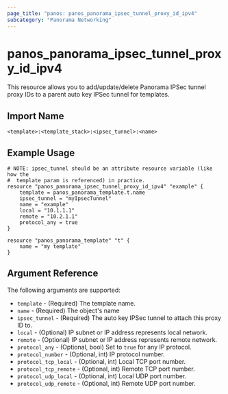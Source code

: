 ```yaml
---
page_title: "panos: panos_panorama_ipsec_tunnel_proxy_id_ipv4"
subcategory: "Panorama Networking"
---
```


# panos_panorama_ipsec_tunnel_proxy_id_ipv4

This resource allows you to add/update/delete Panorama IPSec tunnel proxy IDs
to a parent auto key IPSec tunnel for templates.


## Import Name

```
<template>:<template_stack>:<ipsec_tunnel>:<name>
```


## Example Usage

```hcl
# NOTE: ipsec_tunnel should be an attribute resource variable (like how the
#  template param is referenced) in practice.
resource "panos_panorama_ipsec_tunnel_proxy_id_ipv4" "example" {
    template = panos_panorama_template.t.name
    ipsec_tunnel = "myIpsecTunnel"
    name = "example"
    local = "10.1.1.1"
    remote = "10.2.1.1"
    protocol_any = true
}

resource "panos_panorama_template" "t" {
    name = "my template"
}
```

## Argument Reference

The following arguments are supported:

* `template` - (Required) The template name.
* `name` - (Required) The object's name
* `ipsec_tunnel` - (Required) The auto key IPSec tunnel to attach this 
  proxy ID to.
* `local` - (Optional) IP subnet or IP address represents local network.
* `remote` - (Optional) IP subnet or IP address represents remote network.
* `protocol_any` - (Optional, bool) Set to `true` for any IP protocol.
* `protocol_number` - (Optional, int) IP protocol number.
* `protocol_tcp_local` - (Optional, int) Local TCP port number.
* `protocol_tcp_remote` - (Optional, int) Remote TCP port number.
* `protocol_udp_local` - (Optional, int) Local UDP port number.
* `protocol_udp_remote` - (Optional, int) Remote UDP port number.
